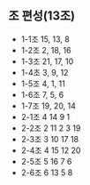 ## 조 편성(13조)
  - 1-1조 15, 13, 8
  - 1-2조 2, 18, 16
  - 1-3조 21, 17, 10
  - 1-4조 3, 9, 12
  - 1-5조 4, 1, 11
  - 1-6조 7, 5, 6
  - 1-7조 19, 20, 14
  - 2-1조 4 14 9 1
  - 2-2조 2 11 2 3 19
  - 2-3조 3 10 17 18
  - 2-4조 4 15 12 20
  - 2-5조 5 16 7 6
  - 2-6조 6 13 5 8
